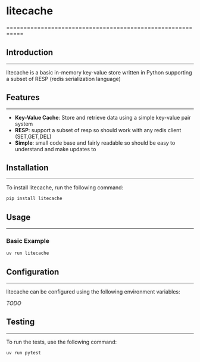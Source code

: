 # litecache
===========================================================

## Introduction
---------------

litecache is a basic in-memory key-value store written in Python supporting a subset of RESP (redis serialization language)

## Features
------------

* **Key-Value Cache**: Store and retrieve data using a simple key-value pair system
* **RESP**: support a subset of resp so should work with any redis client (SET,GET,DEL)
* **Simple**: small code base and fairly readable so should be easy to understand and make updates to

## Installation
---------------

To install litecache, run the following command:
```bash
pip install litecache
```

## Usage
-----

### Basic Example

```bash
uv run litecache
```
## Configuration
---------------

litecache can be configured using the following environment variables:

*TODO*

## Testing
-------

To run the tests, use the following command:
```bash
uv run pytest
```

